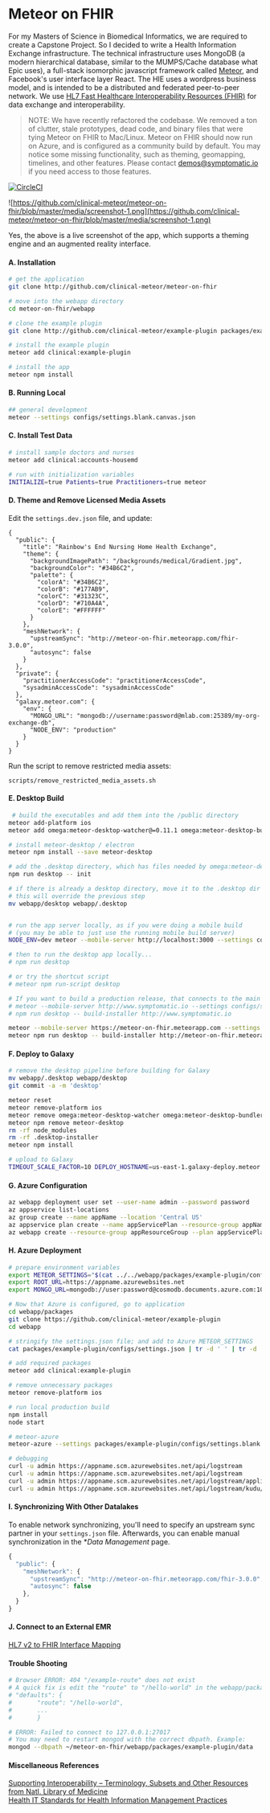 # Meteor on FHIR
For my Masters of Science in Biomedical Informatics, we are required to create a Capstone Project.  So I decided to write a Health Information Exchange infrastructure.  The technical infrastructure uses MongoDB (a modern hierarchical database, similar to the MUMPS/Cache database what Epic uses), a full-stack isomorphic javascript framework called [Meteor](https://www.meteor.com/), and Facebook's user interface layer React.  The HIE uses a wordpress business model, and is intended to be a distributed and federated peer-to-peer network.  We use [HL7 Fast Healthcare Interoperability Resources (FHIR)](https://www.hl7.org/fhir/) for data exchange and interoperability.  

> NOTE: We have recently refactored the codebase.  We removed a ton of clutter, stale prototypes, dead code, and binary files that were tying Meteor on FHIR to Mac/Linux.  Meteor on FHIR should now run on Azure, and is configured as a community build by default.  You may notice some missing functionality, such as theming, geomapping, timelines, and other features.  Please contact demos@symptomatic.io if you need access to those features.  

[![CircleCI](https://circleci.com/gh/clinical-meteor/meteor-on-fhir/tree/master.svg?style=svg)](https://circleci.com/gh/clinical-meteor/meteor-on-fhir/tree/master)  


![https://github.com/clinical-meteor/meteor-on-fhir/blob/master/media/screenshot-1.png](https://github.com/clinical-meteor/meteor-on-fhir/blob/master/media/screenshot-1.png)

Yes, the above is a live screenshot of the app, which supports a theming engine and an augmented reality interface.

#### A. Installation  

```sh
# get the application
git clone http://github.com/clinical-meteor/meteor-on-fhir

# move into the webapp directory
cd meteor-on-fhir/webapp

# clone the example plugin
git clone http://github.com/clinical-meteor/example-plugin packages/example-plugin

# install the example plugin
meteor add clinical:example-plugin

# install the app
meteor npm install
```


#### B. Running Local

```sh
## general development
meteor --settings configs/settings.blank.canvas.json
```


#### C. Install Test Data

```sh
# install sample doctors and nurses
meteor add clinical:accounts-housemd

# run with initialization variables
INITIALIZE=true Patients=true Practitioners=true meteor
```


#### D. Theme and Remove Licensed Media Assets
Edit the `settings.dev.json` file, and update:
```
{
  "public": {
    "title": "Rainbow's End Nursing Home Health Exchange",
    "theme": {
      "backgroundImagePath": "/backgrounds/medical/Gradient.jpg",
      "backgroundColor": "#34B6C2",
      "palette": {
        "colorA": "#34B6C2",
        "colorB": "#177AB9",
        "colorC": "#31323C",
        "colorD": "#710A4A",
        "colorE": "#FFFFFF"
      }
    },
    "meshNetwork": {
      "upstreamSync": "http://meteor-on-fhir.meteorapp.com/fhir-3.0.0", 
      "autosync": false
    }    
  },
  "private": {
    "practitionerAccessCode": "practitionerAccessCode",
    "sysadminAccessCode": "sysadminAccessCode"
  },
  "galaxy.meteor.com": {
    "env": {
      "MONGO_URL": "mongodb://username:password@mlab.com:25389/my-org-exchange-db",
      "NODE_ENV": "production"
    }
  }  
}
```

Run the script to remove restricted media assets:
```
scripts/remove_restricted_media_assets.sh
```

 

#### E. Desktop Build   

```bash
 # build the executables and add them into the /public directory
meteor add-platform ios
meteor add omega:meteor-desktop-watcher@=0.11.1 omega:meteor-desktop-bundler@=0.11.1 omega:meteor-desktop-localstorage@=0.0.11

# install meteor-desktop / electron
meteor npm install --save meteor-desktop

# add the .desktop directory, which has files needed by omega:meteor-desktop
npm run desktop -- init

# if there is already a desktop directory, move it to the .desktop dir
# this will override the previous step
mv webapp/desktop webapp/.desktop


# run the app server locally, as if you were doing a mobile build
# (you may be able to just use the running mobile build server)
NODE_ENV=dev meteor --mobile-server http://localhost:3000 --settings configs/settings.galaxy.json

# then to run the desktop app locally...
# npm run desktop

# or try the shortcut script
# meteor npm run-script desktop

# If you want to build a production release, that connects to the main server, you'll need to specify a different URL
# meteor --mobile-server http://www.symptomatic.io --settings configs/settings.galaxy.json
# npm run desktop -- build-installer http://www.symptomatic.io

meteor --mobile-server https://meteor-on-fhir.meteorapp.com --settings packages/landing-page/configs/settings.symptomatic.io.json
meteor npm run desktop -- build-installer http://meteor-on-fhir.meteorapp.com

```    


#### F. Deploy to Galaxy  

```sh
# remove the desktop pipeline before building for Galaxy
mv webapp/.desktop webapp/desktop
git commit -a -m 'desktop' 

meteor reset
meteor remove-platform ios
meteor remove omega:meteor-desktop-watcher omega:meteor-desktop-bundler omega:meteor-desktop-localstorage
meteor npm remove meteor-desktop
rm -rf node_modules
rm -rf .desktop-installer
meteor npm install

# upload to Galaxy
TIMEOUT_SCALE_FACTOR=10 DEPLOY_HOSTNAME=us-east-1.galaxy-deploy.meteor.com meteor deploy --settings configs/settings.galaxy.json meteor-on-fhir.meteorapp.com
```   

#### G. Azure Configuration  

```sh
az webapp deployment user set --user-name admin --password password
az appservice list-locations
az group create --name appName --location 'Central US'
az appservice plan create --name appServicePlan --resource-group appName --sku S1 
az webapp create --resource-group appResourceGroup --plan appServicePlan --name appname 
```    

#### H. Azure Deployment 

```sh
# prepare environment variables
export METEOR_SETTINGS="$(cat ../../webapp/packages/example-plugin/configs/settings.blank.json )"
export ROOT_URL=https://appname.azurewebsites.net
export MONGO_URL=mongodb://user:password@cosmodb.documents.azure.com:10255/?ssl=true

# Now that Azure is configured, go to application
cd webapp/packages
git clone https://github.com/clinical-meteor/example-plugin
cd webapp

# stringify the settings.json file; and add to Azure METEOR_SETTINGS
cat packages/example-plugin/configs/settings.json | tr -d ' ' | tr -d '\n'

# add required packages
meteor add clinical:example-plugin

# remove unnecessary packages
meteor remove-platform ios

# run local production build
npm install
node start

# meteor-azure
meteor-azure --settings packages/example-plugin/configs/settings.blank.json

# debugging
curl -u admin https://appname.scm.azurewebsites.net/api/logstream
curl -u admin https://appname.scm.azurewebsites.net/api/logstream
curl -u admin https://appname.scm.azurewebsites.net/api/logstream/application
curl -u admin https://appname.scm.azurewebsites.net/api/logstream/kudu/deployment
```


#### I. Synchronizing With Other Datalakes  

To enable network synchronizing, you'll need to specify an upstream sync partner in your `settings.json` file.  Afterwards, you can enable manual synchronization in the **Data Management* page.  

```javascript
{
  "public": {
    "meshNetwork": {
      "upstreamSync": "http://meteor-on-fhir.meteorapp.com/fhir-3.0.0", 
      "autosync": false
    },
  }
}
```


#### J. Connect to an External EMR   
[HL7 v2 to FHIR Interface Mapping](https://medium.com/@awatson1978/hl7-v2-to-fhir-interface-mapping-f83c6ecf6bee)  



#### Trouble Shooting
```sh
# Browser ERROR: 404 "/example-route" does not exist
# A quick fix is edit the "route" to "/hello-world" in the webapp/packages/example-plugin/configs/settings.example.json 
# "defaults": {
#       "route": "/hello-world",
#       ...
#       }

# ERROR: Failed to connect to 127.0.0.1:27017
# You may need to restart mongod with the correct dbpath. Example:  
mongod --dbpath ~/meteor-on-fhir/webapp/packages/example-plugin/data


```

#### Miscellaneous References    
[Supporting Interoperability – Terminology, Subsets and Other Resources from Natl. Library of Medicine](https://www.nlm.nih.gov/hit_interoperability.html)  
[Health IT Standards for Health Information Management Practices](http://ihe.net/uploadedFiles/Documents/ITI/IHE_ITI_WP_HITStdsforHIMPratices_Rev1.1_2015-09-18.pdf)  
